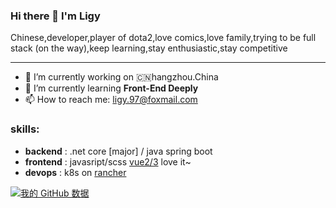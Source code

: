 ### Hi there 👋 I'm Ligy
  Chinese,developer,player of dota2,love comics,love family,trying to be full stack (on the way),keep learning,stay enthusiastic,stay competitive 

---

- 🔭 I’m currently working on 🇨🇳hangzhou.China
- 🌱 I’m currently learning **Front-End Deeply** 
- 📫 How to reach me: ligy.97@foxmail.com


### skills:
- **backend** : .net core [major] / java spring boot
- **frontend** : javasript/scss [vue2/3](https://vuejs.org/) love it~
- **devops** : k8s on [rancher](https://rancher.com/)


[![我的 GitHub 数据](https://github-readme-stats.vercel.app/api?username=Kurris)]()
